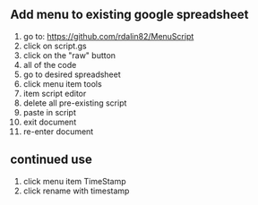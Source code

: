 ## Add menu to existing google spreadsheet 
1. go to: https://github.com/rdalin82/MenuScript
2. click on script.gs
3. click on the "raw" button
4. all of the code 
5. go to desired spreadsheet 
6. click menu item tools 
7. item script editor
8. delete all pre-existing script 
9. paste in script 
10. exit document
11. re-enter document


## continued use
1. click menu item TimeStamp
2. click rename with timestamp 
